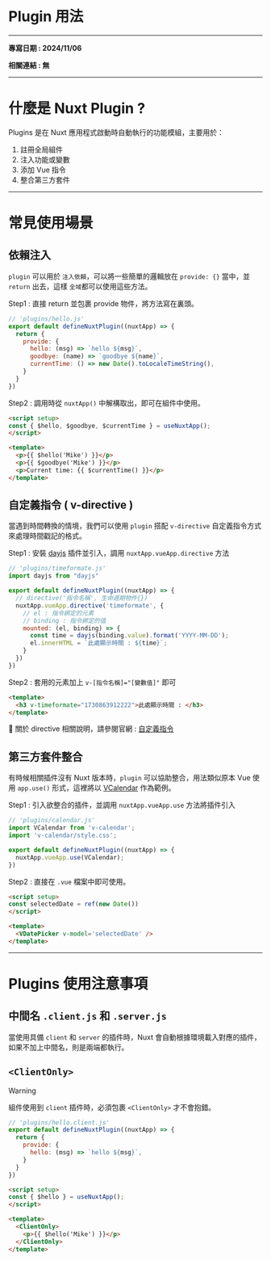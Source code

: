 # Plugin 用法
---

**專寫日期 : 2024/11/06**

**相關連結 : 無**

---

# 什麼是 Nuxt Plugin ?

Plugins 是在 Nuxt 應用程式啟動時自動執行的功能模組，主要用於：

1. 註冊全局組件
2. 注入功能或變數
3. 添加 Vue 指令
4. 整合第三方套件

---

# 常見使用場景

## 依賴注入

`plugin` 可以用於 `注入依賴`，可以將一些簡單的邏輯放在  `provide: {}` 當中，並 `return` 出去，這樣 `全域`都可以使用這些方法。

Step1 : 直接 return 並包裹 provide 物件，將方法寫在裏頭。

```js
// 'plugins/hello.js'
export default defineNuxtPlugin((nuxtApp) => {
  return {
    provide: {
      hello: (msg) => `hello ${msg}`,
      goodbye: (name) => `goodbye ${name}`,
      currentTime: () => new Date().toLocaleTimeString(),
    }
  }
})
```

Step2 : 調用時從 `nuxtApp()` 中解構取出，即可在組件中使用。

```html
<script setup>
const { $hello, $goodbye, $currentTime } = useNuxtApp();
</script>

<template>
  <p>{{ $hello('Mike') }}</p>
  <p>{{ $goodbye('Mike') }}</p>
  <p>Current time: {{ $currentTime() }}</p>
</template>
```

## 自定義指令 ( v-directive )

當遇到時間轉換的情境，我們可以使用 `plugin` 搭配 `v-directive` 自定義指令方式來處理時間戳記的格式。

Step1 : 安裝 [dayjs](https://day.js.org/en/) 插件並引入，調用 `nuxtApp.vueApp.directive` 方法

```js
// 'plugins/timeformate.js'
import dayjs from "dayjs"

export default defineNuxtPlugin((nuxtApp) => {
  // directive('指令名稱', 生命週期物件{})
  nuxtApp.vueApp.directive('timeformate', {
    // el : 指令綁定的元素
    // binding : 指令綁定的值
    mounted: (el, binding) => {
      const time = dayjs(binding.value).format('YYYY-MM-DD');
      el.innerHTML = `此處顯示時間 : ${time}`;
    }
  })
})
```

Step2 : 套用的元素加上 `v-[指令名稱]="[變數值]"` 即可

```html
<template>
  <h3 v-timeformate="1730863912222">此處顯示時間 : </h3>
</template>
```

📌 關於 directive 相關說明，請參閱官網 : [自定義指令](https://cn.vuejs.org/guide/reusability/custom-directives.html)

## 第三方套件整合

有時候相關插件沒有 Nuxt 版本時，`plugin` 可以協助整合，用法類似原本 Vue 使用 `app.use()` 形式，這裡將以 [VCalendar](https://vcalendar.io/) 作為範例。

Step1 : 引入欲整合的插件，並調用 `nuxtApp.vueApp.use` 方法將插件引入

```js
// 'plugins/calendar.js'
import VCalendar from 'v-calendar';
import 'v-calendar/style.css';

export default defineNuxtPlugin((nuxtApp) => {
  nuxtApp.vueApp.use(VCalendar);
})
```

Step2 : 直接在 `.vue` 檔案中即可使用。

```html
<script setup>
const selectedDate = ref(new Date())
</script>

<template>
  <VDatePicker v-model='selectedDate' />
</template>
```

---

# Plugins 使用注意事項

## 中間名 `.client.js` 和 `.server.js`

當使用具備 `client` 和 `server` 的插件時，Nuxt 會自動根據環境載入對應的插件，如果不加上中間名，則是兩端都執行。

## `<ClientOnly>`

> [!WARNING]
> 組件使用到 `client` 插件時，必須包裹 `<ClientOnly>` 才不會抱錯。 

```js
// 'plugins/hello.client.js'
export default defineNuxtPlugin((nuxtApp) => {
  return {
    provide: {
      hello: (msg) => `hello ${msg}`,
    }
  }
})
```


```html
<script setup>
const { $hello } = useNuxtApp();
</script>

<template>
  <ClientOnly>
    <p>{{ $hello('Mike') }}</p>
  </ClientOnly>
</template>
```